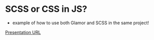 # SCSS or CSS in JS?

- example of how to use both Glamor and SCSS in the same project!

[Presentation URL](https://officesearchmetrics-my.sharepoint.com/:p:/r/personal/d_fusic_searchmetrics_com/_layouts/15/Doc.aspx?sourcedoc=%7B4B9C09D9-E0AA-40C8-9C7F-E60E4EBDFC7D%7D&file=CSS%20IN%20JS%20or%20SCSS.pptx&action=edit&mobileredirect=true)

